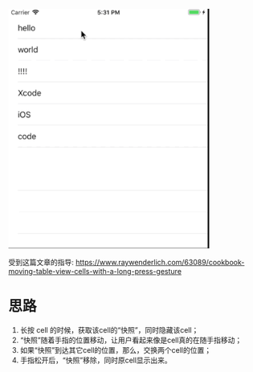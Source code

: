 
![gif](https://github.com/RealMeZJT/LongPressToMoveCellDemo/blob/master/demo.gif)

受到这篇文章的指导: https://www.raywenderlich.com/63089/cookbook-moving-table-view-cells-with-a-long-press-gesture

# 思路
1. 长按 cell 的时候，获取该cell的“快照”，同时隐藏该cell；
2. “快照”随着手指的位置移动，让用户看起来像是cell真的在随手指移动；
3. 如果“快照”到达其它cell的位置，那么，交换两个cell的位置；
4. 手指松开后，“快照”移除，同时原cell显示出来。


